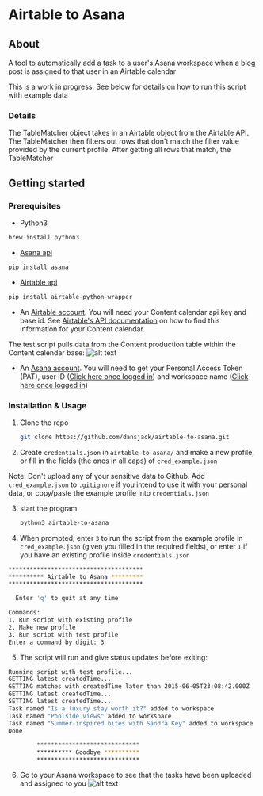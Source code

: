 # Airtable to Asana

## About
A tool to automatically add a task to a user's Asana workspace when a blog post is
assigned to that user in an Airtable calendar

This is a work in progress. See below for details on how to run this script with example data

### Details
The TableMatcher object takes in an Airtable object from the Airtable API. The TableMatcher then filters out rows that don't match the filter value provided by
the current profile. After getting all rows that match, the TableMatcher

## Getting started

### Prerequisites
- Python3
```sh
brew install python3
```

- [Asana api](https://github.com/asana/python-asana)
```sh
pip install asana
```

- [Airtable api](https://github.com/gtalarico/airtable-python-wrapper/blob/master/docs/source/index.rst)
```sh
pip install airtable-python-wrapper
```
- An [Airtable account](https://airtable.com/). You will need your Content calendar api key and base id. See [Airtable's API documentation](https://airtable.com/api) on how to find this information for your Content calendar.

 The test script pulls data from the Content production table within the Content calendar base:
 ![alt text](https://github.com/dansjack/airtable-to-asana/blob/master/images/airtable_calendar.png "Airtable calendar")

- An [Asana account](https://app.asana.com/). You will need to get your Personal Access Token (PAT), user ID ([Click here once logged in](https://app.asana.com/api/1.0/users)) and workspace name ([Click here once logged in](https://app.asana.com/api/1.0/workspaces))

### Installation & Usage
1. Clone the repo
    ```sh
    git clone https://github.com/dansjack/airtable-to-asana.git
    ```
2. Create ```credentials.json``` in ```airtable-to-asana/``` and make a new profile, or fill in the fields (the ones in all caps) of ```cred_example.json```

 Note: Don't upload any of your sensitive data to Github. Add ```cred_example.json``` to ```.gitignore``` if you intend to use it with your personal data, or copy/paste the example profile into ```credentials.json```

3. start the program
    ```sh
    python3 airtable-to-asana
    ```
4. When prompted, enter ```3``` to run the script from the example profile in ```cred_example.json``` (given you filled in the required fields), or enter ```1``` if you have an existing profile inside ```credentials.json```

  ```sh
  **************************************
  ********** Airtable to Asana *********
  **************************************

    Enter 'q' to quit at any time

  Commands:
  1. Run script with existing profile
  2. Make new profile
  3. Run script with test profile
  Enter a command by digit: 3
  ```

5. The script will run and give status updates before exiting:

  ```sh
  Running script with test profile...
  GETTING latest createdTime...
  GETTING matches with createdTime later than 2015-06-05T23:08:42.000Z
  GETTING latest createdTime...
  SETTING latest createdTime...
  Task named "Is a luxury stay worth it?" added to workspace
  Task named "Poolside views" added to workspace
  Task named "Summer-inspired bites with Sandra Key" added to workspace
  Done

          *****************************
          ********** Goodbye **********
          *****************************
  ```

6. Go to your Asana workspace to see that the tasks have been uploaded and assigned to you
![alt text](https://github.com/dansjack/airtable-to-asana/blob/master/images/asana_workspace.png "Asana workspace")
